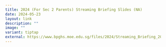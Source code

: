 ```yaml
---
title: 2024 (For Sec 2 Parents) Streaming Briefing Slides (NA)
date: 2024-05-23
layout: link
description: ""
image: ""
variant: tiptap
external: https://www.bpghs.moe.edu.sg/files/2024/Streaming_Briefing_2024__NA__V1.pdf
---
```

